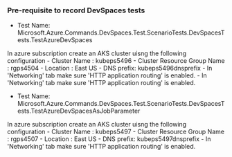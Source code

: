 ### Pre-requisite to record DevSpaces tests

- Test Name:	Microsoft.Azure.Commands.DevSpaces.Test.ScenarioTests.DevSpacesTests.TestAzureDevSpaces

In azure subscription create an AKS cluster uisng the following configuration
	  - Cluster Name : kubeps5496
	  - Cluster Resource Group Name :  rgps4504
	  - Location : East US
	  - DNS prefix: kubeps5496dnsprefix
	  - In 'Networking' tab make sure 'HTTP application routing' is enabled.
	  - In 'Networking' tab make sure 'HTTP application routing' is enabled.

- Test Name:	Microsoft.Azure.Commands.DevSpaces.Test.ScenarioTests.DevSpacesTests.TestAzureDevSpacesAsJobParameter

In azure subscription create an AKS cluster uisng the following configuration
	  - Cluster Name : kubeps5497
	  - Cluster Resource Group Name :  rgps4507
	  - Location : East US
	  - DNS prefix: kubeps5497dnsprefix
	  - In 'Networking' tab make sure 'HTTP application routing' is enabled.
